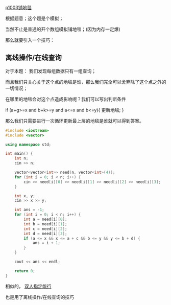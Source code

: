 [p1003铺地毯](https://www.luogu.com.cn/problem/P1003)

根据题意；这个题是个模拟；

当然不止是普通的开个数组模拟铺地毯；(因为内存一定爆)

那么就要引入一个技巧：

## 离线操作/在线查询

对于本题： 我们发现每组数据只有一组查询；

而且我们只关心关于这个点的地毯是谁，那么我们完全可以舍弃除了这个点之外的一切情况；

在哪里的地毯会对这个点造成影响呢？我们可以写出判断条件

if (a+g>=x and b+k>=y and a<=x and b<=y){
    更新地毯;
}

那么我们只需要进行一次循环更新最上层的地毯是谁就可以得到答案。

```cpp
#include <iostream>
#include <vector>

using namespace std;

int main() {
    int n;
    cin >> n; 

    vector<vector<int>> need(n, vector<int>(4));
    for (int i = 0; i < n; i++) {
        cin >> need[i][0] >> need[i][1] >> need[i][2] >> need[i][3];
    }

    int x, y;
    cin >> x >> y; 

    int ans = -1; 
    for (int i = 0; i < n; i++) {
        int a = need[i][0];
        int b = need[i][1];
        int c = need[i][2];
        int d = need[i][3];
        if (a <= x && x <= a + c && b <= y && y <= b + d) {
            ans = i + 1; 
        }
    }

    cout << ans << endl; 

    return 0;
}
```
相似的，
[双人指定能行](https://acm.neusoft.edu.cn/problem.php?id=2448)

也是用了离线操作/在线查询的技巧